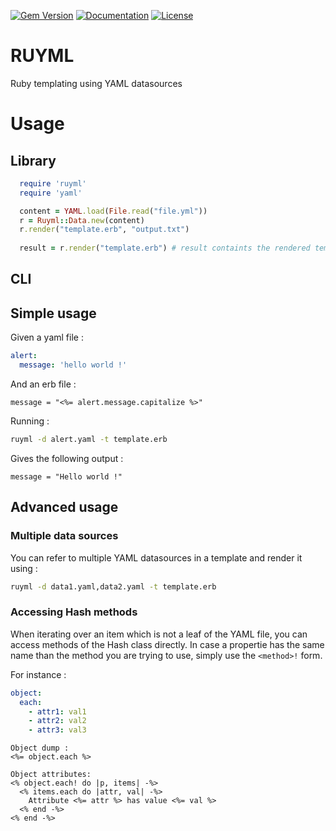 [![Gem Version](https://badge.fury.io/rb/ruyml.svg)](https://badge.fury.io/rb/ruyml)
[![Documentation](http://img.shields.io/badge/docs-rdoc.info-blue.svg)](http://www.rubydoc.info/gems/ruyml)
[![License](http://img.shields.io/badge/license-MIT-yellowgreen.svg)](#license)

# RUYML

Ruby templating using YAML datasources

# Usage

## Library

```ruby
  require 'ruyml'
  require 'yaml'

  content = YAML.load(File.read("file.yml"))
  r = Ruyml::Data.new(content)
  r.render("template.erb", "output.txt")
  
  result = r.render("template.erb") # result containts the rendered template as string
```

## CLI

## Simple usage

Given a yaml file :

```yaml
alert:
  message: 'hello world !'
```

And an erb file :

```erb
message = "<%= alert.message.capitalize %>"
```

Running :

```bash
ruyml -d alert.yaml -t template.erb
```

Gives the following output :

```
message = "Hello world !"
```

## Advanced usage
### Multiple data sources
You can refer to multiple YAML datasources in a template and render it using :

```bash
ruyml -d data1.yaml,data2.yaml -t template.erb
```

### Accessing Hash methods
When iterating over an item which is not a leaf of the YAML file, you can access
methods of the Hash class directly. In case a propertie has the same name than
the method you are trying to use, simply use the `<method>!` form.

For instance :

```yaml
object:
  each:
    - attr1: val1
    - attr2: val2
    - attr3: val3
```

```erb
Object dump :
<%= object.each %>

Object attributes:
<% object.each! do |p, items| -%>
  <% items.each do |attr, val| -%>
    Attribute <%= attr %> has value <%= val %>
  <% end -%>
<% end -%>
```
